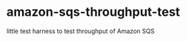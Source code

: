 amazon-sqs-throughput-test
==========================

little test harness to test throughput of Amazon SQS
